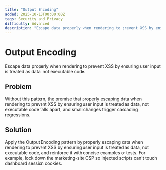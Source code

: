 ```yaml
---
title: "Output Encoding"
added: 2025-10-10T00:00:00Z
tags: Security and Privacy
difficulty: Advanced
description: "Escape data properly when rendering to prevent XSS by ensuring user input is treated as data, not executable code."
---
```

# Output Encoding

Escape data properly when rendering to prevent XSS by ensuring user input is treated as data, not executable code.

## Problem

Without this pattern, the premise that properly escaping data when rendering to prevent XSS by ensuring user input is treated as data, not executable code falls apart, and small changes trigger cascading regressions.

## Solution

Apply the Output Encoding pattern by properly escaping data when rendering to prevent XSS by ensuring user input is treated as data, not executable code, and reinforce it with concise examples or tests. For example, lock down the marketing-site CSP so injected scripts can't touch dashboard session cookies.
